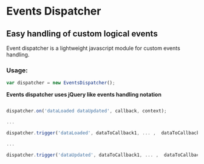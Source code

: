 # Events Dispatcher
## Easy handling of custom logical events
 
 Event dispatcher is a lightweight javascript module for custom events handling.
 

### Usage:
```javascript
var dispatcher = new EventsDispatcher();
```
**Events dispatcher uses jQuery like events handling notation**

```javascript

dispatcher.on('dataLoaded dataUpdated', callback, context);

...

dispatcher.trigger('dataLoaded', dataToCallback1, ... ,  dataToCallbackN);

...

dispatcher.trigger('dataUpdated', dataToCallback1, ... ,  dataToCallbackN);
```
    